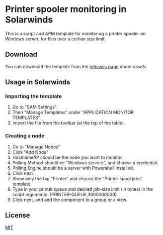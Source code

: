 # Printer spooler monitoring in Solarwinds
This is a script and APM template for monitoring a printer spooler on Windows server, for files over a certian size limit.

## Download
You can download the template from the [releases page](/releases) under assets.

## Usage in Solarwinds
### Importing the template
1. Go to "SAM Settings".
2. Then "Manage Templates" under "APPLICATION MONITOR TEMPLATES".
3. Import the file from the toolbar (at the top of the table).

### Creating a node
1. Go to "Manage Nodes"
2. Click "Add Node"
3. Hostname/IP should be the node you want to monitor.
4. Polling Method should be "Windows servers", and choose a credential.
5. Polling Engine should be a server with Powershell installed.
6. Click next.
7. Show only the tag "Printer" and choose the "Printer spool jobs" template.
8. Type in your printer queue and desired job-size limit (in bytes) in the script arguments. (PRINTER-QUEUE,3000000000)
9. Click next, and add the component to a group or a view.

## License
[MIT](LICENSE)